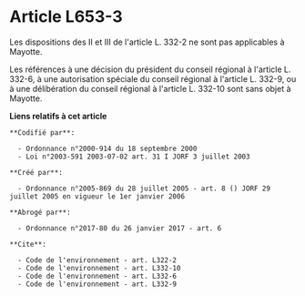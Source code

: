 # Article L653-3

Les dispositions des II et III de l'article L. 332-2 ne sont pas applicables à Mayotte. 

Les références à une décision du président du conseil régional à l'article L. 332-6, à une autorisation spéciale du conseil
régional à l'article L. 332-9, ou à une délibération du conseil régional à l'article L. 332-10 sont sans objet à Mayotte.

**Liens relatifs à cet article**

	**Codifié par**:

	  - Ordonnance n°2000-914 du 18 septembre 2000
	  - Loi n°2003-591 2003-07-02 art. 31 I JORF 3 juillet 2003

	**Créé par**:

	  - Ordonnance n°2005-869 du 28 juillet 2005 - art. 8 () JORF 29 juillet 2005 en vigueur le 1er janvier 2006

	**Abrogé par**:

	  - Ordonnance n°2017-80 du 26 janvier 2017 - art. 6

	**Cite**:

	  - Code de l'environnement - art. L322-2
	  - Code de l'environnement - art. L332-10
	  - Code de l'environnement - art. L332-6
	  - Code de l'environnement - art. L332-9
